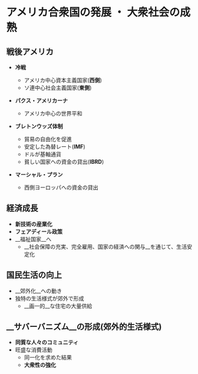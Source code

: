 # アメリカ合衆国の発展 ・ 大衆社会の成熟

## 戦後アメリカ
* __冷戦__
    - アメリカ中心資本主義国家(__西側__)
    - ソ連中心社会主義国家(__東側__)

* __パクス・アメリカーナ__
    - アメリカ中心の世界平和

* __ブレトンウッズ体制__
    - 貿易の自由化を促進
    - 安定した為替レート(__IMF__)
    - ドルが基軸通貨
    - 貧しい国家への資金の貸出(__IBRD__)

* __マーシャル・プラン__
    - 西側ヨーロッパへの資金の貸出

## 経済成長
* __新技術の産業化__
* __フェアディール政策__
* __福祉国家__へ
    - __社会保障の充実、完全雇用、国家の経済への関与__を通じて、生活安定化

## 国民生活の向上
* __郊外化__への動き
* 独特の生活様式が郊外で形成
    - __画一的__な住宅の大量供給

## __サバーバニズム__の形成(郊外的生活様式)
* __同質な人々のコミュニティ__
* 旺盛な消費活動
    - 同一化を求めた結果
    - __大衆性の強化__
